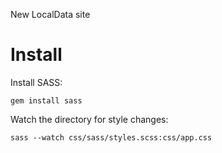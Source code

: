 New LocalData site

Install
=======

Install SASS:

`gem install sass`

Watch the directory for style changes:

`sass --watch css/sass/styles.scss:css/app.css`
